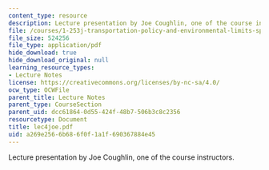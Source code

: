 ```yaml
---
content_type: resource
description: Lecture presentation by Joe Coughlin, one of the course instructors.
file: /courses/1-253j-transportation-policy-and-environmental-limits-spring-2004/a269e2566b686f0f1a1f690367884e45_lec4joe.pdf
file_size: 524256
file_type: application/pdf
hide_download: true
hide_download_original: null
learning_resource_types:
- Lecture Notes
license: https://creativecommons.org/licenses/by-nc-sa/4.0/
ocw_type: OCWFile
parent_title: Lecture Notes
parent_type: CourseSection
parent_uid: dcc61864-0d55-424f-48b7-506b3c8c2356
resourcetype: Document
title: lec4joe.pdf
uid: a269e256-6b68-6f0f-1a1f-690367884e45
---
```

Lecture presentation by Joe Coughlin, one of the course instructors.